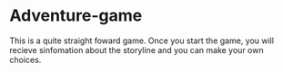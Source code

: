 # Adventure-game
This is a quite straight foward game. Once you start the game, you will recieve sinfomation about the storyline and you can make your own choices. 
